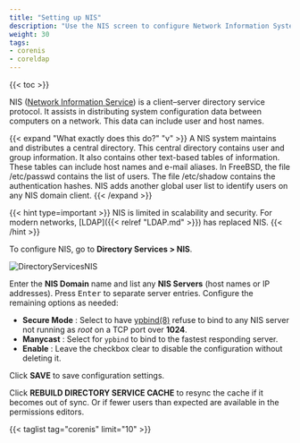 ```yaml
---
title: "Setting up NIS"
description: "Use the NIS screen to configure Network Information System (NIS) on your TrueNAS."
weight: 30
tags:
- corenis
- coreldap
---
```


{{< toc >}}

NIS ([Network Information Service](https://www.oreilly.com/library/view/practical-unix-and/0596003234/ch14s01.html)) is a client–server directory service protocol. It assists in distributing system configuration data between computers on a network. This data can include user and host names.

{{< expand "What exactly does this do?" "v" >}}
A NIS system maintains and distributes a central directory. This central directory contains user and group information. It also contains other text-based tables of information. These tables can include host names and e-mail aliases. 
In FreeBSD, the file <file>/etc/passwd</file> contains the list of users. The file <file>/etc/shadow</file> contains the authentication hashes. NIS adds another global user list to identify users on any NIS domain client.
{{< /expand >}}

{{< hint type=important >}}
NIS is limited in scalability and security.
For modern networks, [LDAP]({{< relref "LDAP.md" >}}) has replaced NIS.
{{< /hint >}}

To configure NIS, go to **Directory Services > NIS**.

![DirectoryServicesNIS](/images/CORE/12.0/DirectoryServicesNIS.png)

Enter the **NIS Domain** name and list any **NIS Servers** (host names or IP addresses).
Press <kbd>Enter</kbd> to separate server entries.
Configure the remaining options as needed:

* **Secure Mode** : Select to have [ypbind(8)](https://www.freebsd.org/cgi/man.cgi?query=ypbind) refuse to bind to any NIS server not running as *root* on a TCP port over **1024**.
* **Manycast** : Select for `ypbind` to bind to the fastest responding server.
* **Enable** : Leave the checkbox clear to disable the configuration without deleting it.

Click **SAVE** to save configuration settings.

Click **REBUILD DIRECTORY SERVICE CACHE** to resync the cache if it becomes out of sync. Or if fewer users than expected are available in the permissions editors.  

{{< taglist tag="corenis" limit="10" >}}  
